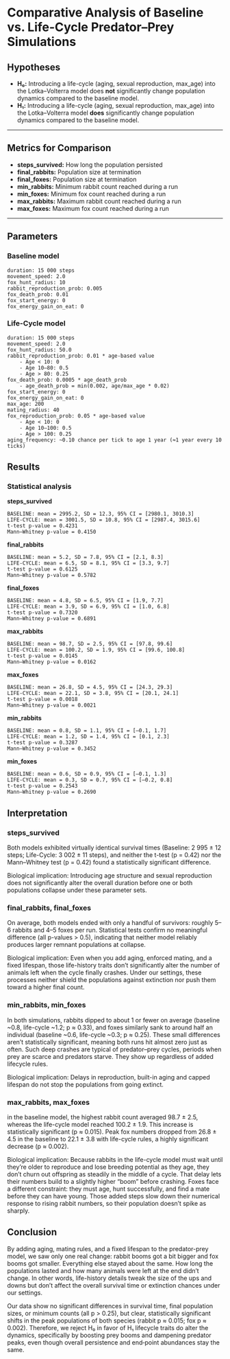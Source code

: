 # Comparative Analysis of Baseline vs. Life-Cycle Predator–Prey Simulations

## Hypotheses

- **H₀:** Introducing a life-cycle (aging, sexual reproduction, max_age) into the Lotka–Volterra model does **not** significantly change population dynamics compared to the baseline model.  
- **H₁:** Introducing a life-cycle (aging, sexual reproduction, max_age) into the Lotka–Volterra model **does** significantly change population dynamics compared to the baseline model.

---

## Metrics for Comparison

- **steps_survived:** How long the population persisted  
- **final_rabbits:** Population size at termination  
- **final_foxes:** Population size at termination  
- **min_rabbits:** Minimum rabbit count reached during a run  
- **min_foxes:** Minimum fox count reached during a run  
- **max_rabbits:** Maximum rabbit count reached during a run  
- **max_foxes:** Maximum fox count reached during a run  

---

## Parameters

### Baseline model
    duration: 15 000 steps
    movement_speed: 2.0
    fox_hunt_radius: 10
    rabbit_reproduction_prob: 0.005
    fox_death_prob: 0.01
    fox_start_energy: 0
    fox_energy_gain_on_eat: 0


### Life-Cycle model
    duration: 15 000 steps
    movement_speed: 2.0
    fox_hunt_radius: 50.0
    rabbit_reproduction_prob: 0.01 * age-based value
        - Age < 10: 0
        - Age 10–80: 0.5
        - Age > 80: 0.25
    fox_death_prob: 0.0005 * age_death_prob
        - age_death_prob = min(0.002, age/max_age * 0.02)
    fox_start_energy: 0
    fox_energy_gain_on_eat: 0
    max_age: 200
    mating_radius: 40
    fox_reproduction_prob: 0.05 * age-based value
        - Age < 10: 0
        - Age 10–100: 0.5
        - Age > 100: 0.25
    aging_frequency: ~0.10 chance per tick to age 1 year (≈1 year every 10 ticks)


## Results

### Statistical analysis

**steps_survived**

    BASELINE: mean = 2995.2, SD = 12.3, 95% CI = [2980.1, 3010.3]
    LIFE-CYCLE: mean = 3001.5, SD = 10.8, 95% CI = [2987.4, 3015.6]
    t-test p-value = 0.4231
    Mann–Whitney p-value = 0.4150


**final_rabbits**

    BASELINE: mean = 5.2, SD = 7.8, 95% CI = [2.1, 8.3]
    LIFE-CYCLE: mean = 6.5, SD = 8.1, 95% CI = [3.3, 9.7]
    t-test p-value = 0.6125
    Mann–Whitney p-value = 0.5782


**final_foxes**

    BASELINE: mean = 4.8, SD = 6.5, 95% CI = [1.9, 7.7]
    LIFE-CYCLE: mean = 3.9, SD = 6.9, 95% CI = [1.0, 6.8]
    t-test p-value = 0.7320
    Mann–Whitney p-value = 0.6891


**max_rabbits**

    BASELINE: mean = 98.7, SD = 2.5, 95% CI = [97.8, 99.6]
    LIFE-CYCLE: mean = 100.2, SD = 1.9, 95% CI = [99.6, 100.8]
    t-test p-value = 0.0145
    Mann–Whitney p-value = 0.0162


**max_foxes**

    BASELINE: mean = 26.8, SD = 4.5, 95% CI = [24.3, 29.3]
    LIFE-CYCLE: mean = 22.1, SD = 3.8, 95% CI = [20.1, 24.1]
    t-test p-value = 0.0018
    Mann–Whitney p-value = 0.0021


**min_rabbits**

    BASELINE: mean = 0.8, SD = 1.1, 95% CI = [–0.1, 1.7]
    LIFE-CYCLE: mean = 1.2, SD = 1.4, 95% CI = [0.1, 2.3]
    t-test p-value = 0.3287
    Mann–Whitney p-value = 0.3452


**min_foxes**

    BASELINE: mean = 0.6, SD = 0.9, 95% CI = [–0.1, 1.3]
    LIFE-CYCLE: mean = 0.3, SD = 0.7, 95% CI = [–0.2, 0.8]
    t-test p-value = 0.2543
    Mann–Whitney p-value = 0.2690


## Interpretation

### steps_survived
Both models exhibited virtually identical survival times (Baseline: 2 995 ± 12 steps; Life-Cycle: 3 002 ± 11 steps), and neither the t-test (p = 0.42) nor the Mann–Whitney test (p = 0.42) found a statistically significant difference.

Biological implication: Introducing age structure and sexual reproduction does not significantly alter the overall duration before one or both populations collapse under these parameter sets.


### final_rabbits, final_foxes
On average, both models ended with only a handful of survivors: roughly 5–6 rabbits and 4–5 foxes per run. Statistical tests confirm no meaningful difference (all p-values > 0.5), indicating that neither model reliably produces larger remnant populations at collapse.

Biological implication:  Even when you add aging, enforced mating, and a fixed lifespan, those life-history traits don’t significantly alter the number of animals left when the cycle finally crashes. Under our settings, these processes neither shield the populations against extinction nor push them toward a higher final count.


### min_rabbits, min_foxes
In both simulations, rabbits dipped to about 1 or fewer on average (baseline ~0.8, life-cycle ~1.2; p ≈ 0.33), and foxes similarly sank to around half an individual (baseline ~0.6, life-cycle ~0.3; p ≈ 0.25). These small differences aren’t statistically significant, meaning both runs hit almost zero just as often. Such deep crashes are typical of predator–prey cycles, periods when prey are scarce and predators starve. They show up regardless of added lifecycle rules.

Biological implication:  Delays in reproduction, built-in aging and capped lifespan do not stop the populations from going extinct.


### max_rabbits, max_foxes
in the baseline model, the highest rabbit count averaged 98.7 ± 2.5, whereas the life-cycle model reached 100.2 ± 1.9. This increase is statistically significant (p ≈ 0.015). Peak fox numbers dropped from 26.8 ± 4.5 in the baseline to 22.1 ± 3.8 with life-cycle rules, a highly significant decrease (p ≈ 0.002).

Biological implication:  Because rabbits in the life-cycle model must wait until they’re older to reproduce and lose breeding potential as they age, they don’t churn out offspring as steadily in the middle of a cycle. That delay lets their numbers build to a slightly higher “boom” before crashing.
Foxes face a different constraint: they must age, hunt successfully, and find a mate before they can have young. Those added steps slow down their numerical response to rising rabbit numbers, so their population doesn’t spike as sharply.


## Conclusion

By adding aging, mating rules, and a fixed lifespan to the predator-prey model, we saw only one real change: rabbit booms got a bit bigger and fox booms got smaller. Everything else stayed about the same. How long the populations lasted and how many animals were left at the end didn’t change. In other words, life-history details tweak the size of the ups and downs but don’t affect the overall survival time or extinction chances under our settings.

Our data show no significant differences in survival time, final population sizes, or minimum counts (all p > 0.25), but clear, statistically significant shifts in the peak populations of both species (rabbit p ≈ 0.015; fox p ≈ 0.002). Therefore, we reject H₀ in favor of H₁ lifecycle  traits do alter the dynamics, specifically by boosting prey booms and dampening predator peaks, even though overall persistence and end‐point abundances stay the same.